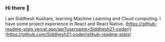 ### Hi there 👋

I am Siddhesh Kushare, learning Machine Learning and Cloud computing.
I have some project experience in React and React Native.
(https://github-readme-stats.vercel.app/api?username=Siddhesh21-coder)](https://github.com/Siddhesh21-coder/github-readme-stats)
<!--
**Siddhesh21-coder/Siddhesh21-coder** is a ✨ _special_ ✨ repository because its `README.md` (this file) appears on your GitHub profile.

Here are some ideas to get you started:

- 🔭 I’m currently working on ...
- 🌱 I’m currently learning ...
- 👯 I’m looking to collaborate on ...
- 🤔 I’m looking for help with ...
- 💬 Ask me about ...
- 📫 How to reach me: ...
- 😄 Pronouns: ...
- ⚡ Fun fact: ...
-->
